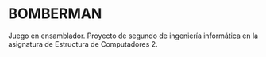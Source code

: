 # BOMBERMAN
Juego en ensamblador. Proyecto de segundo de ingeniería informática en la asignatura de Estructura de Computadores 2.
